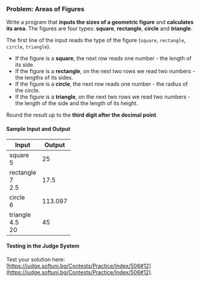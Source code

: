 ### Problem: Areas of Figures

Write a program that **inputs the sizes of a geometric figure** and **calculates its area**. The figures are four types: **square**, **rectangle**, **circle** and **triangle**.

The first line of the input reads the type of the figure (`square`, `rectangle`, `circle`, `triangle`).
* If the figure is a **square**, the next row reads one number - the length of its side.
* If the figure is a **rectangle**, on the next two rows we read two numbers - the lengths of its sides.
* If the figure is a **circle**, the next row reads one number - the radius of the circle.
* If the figure is a **triangle**, on the next two rows we read two numbers - the length of the side and the length of its height.

Round the result up to the **third digit after the decimal point**.

#### Sample Input and Output

| Input | Output |
| --- | ---- |
| square<br>5 | 25 |
| rectangle<br>7<br>2.5 | 17.5 |
| circle<br>6 | 113.097 |
| triangle<br>4.5<br>20 | 45 |

#### Testing in the Judge System

Test your solution here: [https://judge.softuni.bg/Contests/Practice/Index/506#12](https://judge.softuni.bg/Contests/Practice/Index/506#12).
